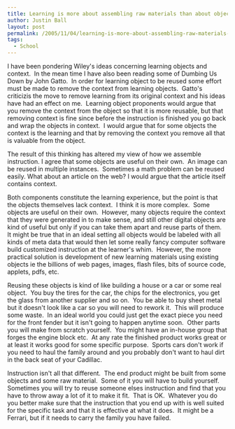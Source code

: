 ```yaml
---
title: Learning is more about assembling raw materials than about objects
author: Justin Ball
layout: post
permalink: /2005/11/04/learning-is-more-about-assembling-raw-materials-than-about-objects/
tags:
  - School
---
```


I have been pondering Wiley's ideas concerning learning objects and
context.  In the mean time I have also been reading some of Dumbing Us
Down by John Gatto.  In order for learning object to be reused some
effort must be made to remove the
context from learning objects.  Gatto's criticizis the move to
remove learning from its original context and his ideas have had an
effect on me.  Learning
object proponents would argue that you remove the context from the
object so that it is more reusable, but that removing context is fine
since before the instruction is finished you go back and wrap the
objects in context.  I would argue that for some objects the context is
the learning and that by removing the context you remove all that is
valuable from the object.


The result of this thinking has altered my view of how we assemble
instruction. I agree that some objects are useful on their own.  An
image can be reused in multiple instances.  Sometimes a math problem
can be reused easily. What about an article on the web? I would argue
that the article itself contains context.


Both components constitute the learning experience, but
the point is that the objects themselves lack context.  I think it is
more complex.  Some objects are useful on their own.  However, many
objects require the context that they were generated in to make sense,
and still other digital objects are kind of useful but only if you can
take them apart and reuse parts of them.  It might be true that in an
ideal setting all objects would be labeled with all kinds of meta data
that would then let some really fancy computer software build
customized instruction at the learner's whim.  However, the more
practical solution is development of new learning materials using
existing objects ie the billions of web pages, images, flash files,
bits of source code, applets, pdfs, etc.


Reusing these objects is kind of like building a house or a car or some
real object.  You buy the tires for the car, the chips for the
electronics, you get the glass from another supplier and so on.  You be
able to buy sheet metal but it doesn't look like a car so you will need
to rework it.  This will produce some waste.  In an ideal world you
could just get the exact piece you need for the front fender but it
isn't going to happen anytime soon.  Other parts you will make from
scratch yourself.  You might have an in-house group that forges the
engine block etc.  At any rate the finished product works great or at
least it works good for some specific purpose.  Sports cars don't work
if you need to haul the family around and you probably don't want to
haul dirt in the back seat of your Cadillac.


Instruction isn't all that different.  The end product might be built
from some objects and some raw material.  Some of it you will have to
build yourself.  Sometimes you will try to reuse someone elses
instruction and find that you have to throw away a lot of it to make it
fit.  That is OK.  Whatever you do you better make sure that the
instruction that you end up with is well suited for the specific task
and that it is effective at what it does.  It might be a Ferrari, but
if it needs to carry the family you have failed.